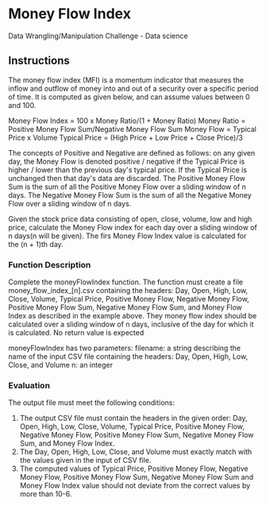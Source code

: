 # Money Flow Index
Data Wrangling/Manipulation Challenge - Data science

## Instructions

The money flow index (MFI) is a momentum indicator that measures the inflow and outflow of money into and out of a security over a specific period of time. It is computed as given below, and can assume values between 0 and 100.

Money Flow Index = 100 x Money Ratio/(1 + Money Ratio)
Money Ratio = Positive Money Flow Sum/Negative Money Flow Sum
Money Flow = Typical Price x Volume
Typical Price = (High Price + Low Price + Close Price)/3

The concepts of Positive and Negative are defined as follows: on any given day, the Money Flow is denoted positive / negative if the Typical Price is higher / lower than the previous day's typical price. If the Typical Price is unchanged then that day's data are discarded. The Positive Money Flow Sum is the sum of all the Positive Money Flow over a sliding window of n days. The Negative Money Flow Sum is the sum of all the Negative Money Flow over a sliding window of n days.

Given the stock price data consisting of open, close, volume, low and high price, calculate the Money Flow index for each day over a sliding window of n days(n will be given). The firs Money Flow Index value is calculated for the (n + 1)th day.

### Function Description
Complete the moneyFlowIndex function. The function must create a file money_flow_index_[n].csv containing the headers: Day, Open, High, Low, Close, Volume, Typical Price, Positive Money Flow, Negative Money Flow, Positive Money Flow Sum, Negative Money Flow Sum, and Money Flow Index as described in the example above. They money flow index should be calculated over a sliding window of n days, inclusive of the day for which it is calculated. No return value is expected

moneyFlowIndex has two parameters:
filename: a string describing the name of the input CSV file containing the headers: Day, Open, High, Low, Close, and Volume n: an integer

### Evaluation
The output file must meet the following conditions:
1. The output CSV file must contain the headers in the given order: Day, Open, High, Low, Close, Volume, Typical Price, Positive Money Flow, Negative Money Flow, Positive Money Flow Sum, Negative Money Flow Sum, and Money Flow Index.
2. The Day, Open, High, Low, Close, and Volume must exactly match with the values given in the input of CSV file.
3. The computed values of Typical Price, Positive Money Flow, Negative Money Flow, Positive Money Flow Sum, Negative Money Flow Sum and Money Flow Index value should not deviate from the correct values by more than 10-6.

